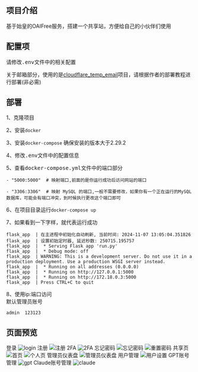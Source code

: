 ## 项目介绍  
基于始皇的OAIFree服务，搭建一个共享站，方便给自己的小伙伴们使用  

## 配置项  

请修改<kbd>.env</kbd>文件中的相关配置

关于邮箱部分，使用的是[cloudflare_temp_email](https://github.com/dreamhunter2333/cloudflare_temp_email)项目，请根据作者的部署教程进行部署(非必需)

## 部署 

1、克隆项目  

2、安装```docker```

3、安装```docker-compose```
确保安装的版本大于2.29.2

4、修改<kbd>.env</kbd>文件中的配置信息 

5、查看<kbd>docker-compose.yml</kbd>文件中的端口部分
```
- "5000:5000"  # 映射端口,前面的是你运行成功后访问网站的端口  

- "3306:3306"  # 映射 MySQL 的端口,一般不需要修改，如果你有一个正在运行的MySQL数据库，可能会有端口冲突，到时候执行更改这个端口即可
```

6、在项目目录运行```docker-compose up```

7、如果看到一下字样，就代表运行成功  
```
flask_app  | 在主进程中初始化自动刷新, 当前时间: 2024-11-07 13:05:04.351826
flask_app  | 设置初始定时器, 延迟秒数: 250715.195757
flask_app  |  * Serving Flask app 'run.py'
flask_app  |  * Debug mode: off
flask_app  | WARNING: This is a development server. Do not use it in a production deployment. Use a production WSGI server instead.
flask_app  |  * Running on all addresses (0.0.0.0)
flask_app  |  * Running on http://127.0.0.1:5000
flask_app  |  * Running on http://172.18.0.3:5000
flask_app  | Press CTRL+C to quit
```

8、使用ip:端口访问  
默认管理员账号  
```
admin  123123
```

## 页面预览  
登录
![login](https://github.com/user-attachments/assets/adefeaf2-46cc-445f-a106-0abd7aa176da)
注册
![注册](https://github.com/user-attachments/assets/0e1ce0b1-a9be-410a-a5b9-05411b5a2be8)
2FA
![2FA](https://github.com/user-attachments/assets/60fc7c26-f9b9-4be2-a5fb-f536f33ab7ea)
忘记密码
![忘记密码](https://github.com/user-attachments/assets/041733f5-73af-433f-ab60-dbfed148a76a)
![重置密码](https://github.com/user-attachments/assets/e29bce0d-e258-420a-8446-ec5fadcfd6a4)
共享页
![首页](https://github.com/user-attachments/assets/38928d62-7162-41fa-a9e6-86efffa1ef29)
![个人页](https://github.com/user-attachments/assets/2854ad46-a4d1-47b2-ac9b-1d3afab62fa0)
管理员仪表盘
![管理员仪表盘](https://github.com/user-attachments/assets/8f54e760-5c99-478d-b88f-d46be917ef24)
用户管理
![用户设置](https://github.com/user-attachments/assets/cbd89e16-b398-449b-a3bf-6753867e268f)
GPT账号管理
![gpt](https://github.com/user-attachments/assets/482f767e-89c2-414a-810f-3dde0ec76d3e)
Claude账号管理
![claude](https://github.com/user-attachments/assets/bba0fdd2-2179-4c8e-98c0-b7863870aad9)

